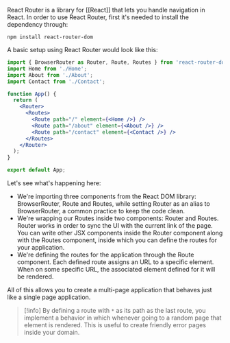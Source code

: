 React Router is a library for [[React]] that lets you handle navigation in React. In order to use React Router, first it's needed to install the dependency through:

```
npm install react-router-dom
```

A basic setup using React Router would look like this:

```jsx
import { BrowserRouter as Router, Route, Routes } from 'react-router-dom';
import Home from './Home';
import About from './About';
import Contact from './Contact';

function App() {
  return (
    <Router>
      <Routes>
        <Route path="/" element={<Home />} />
        <Route path="/about" element={<About />} />
        <Route path="/contact" element={<Contact />} />
      </Routes>
    </Router>
  );
}

export default App;
```

Let's see what's happening here:

- We're importing three components from the React DOM library: BrowserRouter, Route and Routes, while setting Router as an alias to BrowserRouter, a common practice to keep the code clean.
- We're wrapping our Routes inside two components: Router and Routes. Router works in order to sync the UI with the current link of the page. You can write other JSX components inside the Router component along with the Routes component, inside which you can define the routes for your application.
- We're defining the routes for the application through the Route component. Each defined route assigns an URL to a specific element. When on some specific URL, the associated element defined for it will be rendered.

All of this allows you to create a multi-page application that behaves just like a single page application.

>[!info]
>By defining a route with `*` as its path as the last route, you implement a behavior in which whenever going to a random page that element is rendered. This is useful to create friendly error pages inside your domain.

